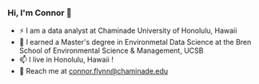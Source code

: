 ### Hi, I'm Connor 👋
- ⚡ I am a data analyst at Chaminade University of Honolulu, Hawaii
- 🌱 I earned a Master's degree in Environmetal Data Science at the Bren School of Environmental Science & Management, UCSB
- 📫 I live in Honolulu, Hawaii !
- 💬 Reach me at connor.flynn@chaminade.edu

<!--

**ConnorFlynn/ConnorFlynn** is a ✨ _special_ ✨ repository because its `README.md` (this file) appears on your GitHub profile.

Here are some ideas to get you started:

- 🔭 I’m currently working on ...
- 🌱 I’m currently learning ...
- 👯 I’m looking to collaborate on ...
- 🤔 I’m looking for help with ...
- 💬 Ask me about ...
- 📫 How to reach me: ...
- 😄 Pronouns: ...
- ⚡ Fun fact: ...
-->
